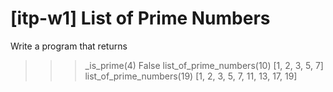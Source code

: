 # [itp-w1] List of Prime Numbers

Write a program that returns
>>> _is_prime(4)
False
>>> list_of_prime_numbers(10)
[1, 2, 3, 5, 7]
>>> list_of_prime_numbers(19)
[1, 2, 3, 5, 7, 11, 13, 17, 19]
```
